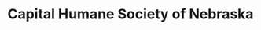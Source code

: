 ---
title: "Capital Humane Society of Nebraska"
url: /lincoln/capital-humane-society-of-nebraska/
shop: pet
---